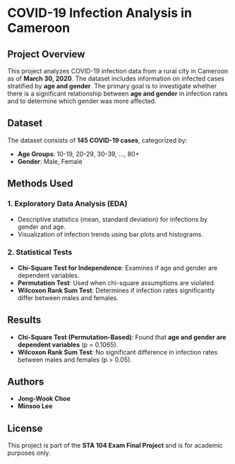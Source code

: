 # COVID-19 Infection Analysis in Cameroon

## Project Overview
This project analyzes COVID-19 infection data from a rural city in Cameroon as of **March 30, 2020**. The dataset includes information on infected cases stratified by **age and gender**. The primary goal is to investigate whether there is a significant relationship between **age and gender** in infection rates and to determine which gender was more affected.

## Dataset
The dataset consists of **145 COVID-19 cases**, categorized by:
- **Age Groups**: 10-19, 20-29, 30-39, ..., 80+
- **Gender**: Male, Female

## Methods Used

### 1. **Exploratory Data Analysis (EDA)**
- Descriptive statistics (mean, standard deviation) for infections by gender and age.
- Visualization of infection trends using bar plots and histograms.

### 2. **Statistical Tests**
- **Chi-Square Test for Independence**: Examines if age and gender are dependent variables.
- **Permutation Test**: Used when chi-square assumptions are violated.
- **Wilcoxon Rank Sum Test**: Determines if infection rates significantly differ between males and females.

## Results
- **Chi-Square Test (Permutation-Based)**: Found that **age and gender are dependent variables** (p = 0.1065).
- **Wilcoxon Rank Sum Test**: No significant difference in infection rates between males and females (p > 0.05).

## Authors
- **Jong-Wook Choe**
- **Minsoo Lee**

## License
This project is part of the **STA 104 Exam Final Project** and is for academic purposes only.

